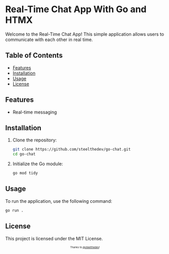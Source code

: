# Real-Time Chat App With Go and HTMX

Welcome to the Real-Time Chat App! This simple application allows users to communicate with each other in real time.

## Table of Contents

- [Features](#features)
- [Installation](#installation)
- [Usage](#usage)
- [License](#license)

## Features

- Real-time messaging

## Installation

1. Clone the repository:
    ```sh
    git clone https://github.com/steelthedev/go-chat.git
    cd go-chat
    ```

2. Initialize the Go module:
    ```sh
    go mod tidy
    ```

## Usage

To run the application, use the following command:
```sh
go run .
```

## License

This project is licensed under the MIT License. 

<p align="center" style="font-size: 8px">Thanks to <a href="https://github.com/steelthedev">@steelthedev</a>!</p>

